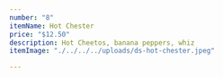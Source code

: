 ```yaml
---
number: "8"
itemName: Hot Chester
price: "$12.50"
description: Hot Cheetos, banana peppers, whiz
itemImage: "./../../../uploads/ds-hot-chester.jpeg"

---
```

